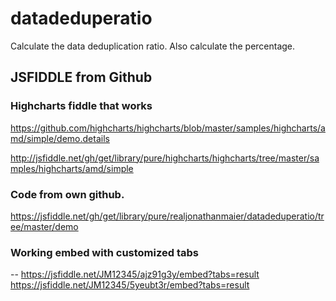 # datadeduperatio
Calculate the data deduplication ratio.
Also calculate the percentage.

## JSFIDDLE from Github
### Highcharts fiddle that works
https://github.com/highcharts/highcharts/blob/master/samples/highcharts/amd/simple/demo.details

http://jsfiddle.net/gh/get/library/pure/highcharts/highcharts/tree/master/samples/highcharts/amd/simple

### Code from own github.
https://jsfiddle.net/gh/get/library/pure/realjonathanmaier/datadeduperatio/tree/master/demo


### Working embed with customized tabs

-- https://jsfiddle.net/JM12345/ajz91g3y/embed?tabs=result
https://jsfiddle.net/JM12345/5yeubt3r/embed?tabs=result